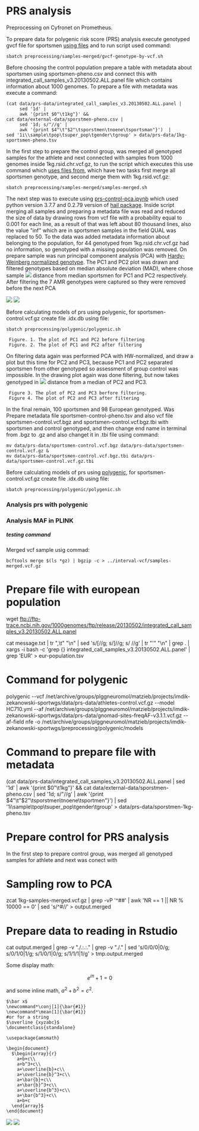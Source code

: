 # PRS analysis
Preprocessing on Cyfronet on Prometheus.

To prepare data for polygenic risk score (PRS) analysis execute genotyped gvcf file for sportsmen [using files](https://github.com/ippas/imdik-zekanowski-sportwgs/tree/master/preprocessing) and to run script used command:

```
sbatch preprocessing/samples-merged/gvcf-genotype-by-vcf.sh
```

Before choosing the control population prepare a table with metadata about sportsmen using sportsmen-pheno.csv and connect this with integrated_call_samples_v3.20130502.ALL.panel file which contains information about 1000 genomes. To prepare a file with metadata was execute a command:

```
(cat data/prs-data/integrated_call_samples_v3.20130502.ALL.panel | 
     sed '1d' | 
     awk '{print $0"\t1kg"}' && 
cat data/external-data/sporstmen-pheno.csv | 
     sed '1d; s/"//g' | 
     awk '{print $4"\t"$2"\tsporstmen\tnoene\tsportsman"}')  | 
sed '1i\\sample\tpop\tsuper_pop\tgender\tgroup' > data/prs-data/1kg-sportsmen-pheno.tsv

```
In the first step to prepare the control group, was merged all genotyped samples for the athlete and next connected with samples from 1000 genomes inside 1kg.rsid.chr.vcf.gz, to run the script which executes this use command which [uses files from](https://github.com/ippas/imdik-zekanowski-sportwgs/tree/master/preprocessing), which have two tasks first merge all sportsmen genotype, and second merge them with 1kg.rsid.vcf.gz:

```
sbatch preprocessing/samples-merged/samples-merged.sh
```

The next step was to execute using [prs-control-pca.ipynb]() which used python version 3.7.7 and 0.2.79 version of [hail package](https://hail.is/). Inside script merging all samples and preparing a metadata file was read and reduced the size of data by drawing rows from vcf file with a probability equal to 0.001 for each line, as a result of that was left about 80 thousand lines, also the value "inf" which are in sportsmen samples in the field QUAL was replaced to 50. To the data was added metadata information about belonging to the population, for 44 genotyped from 1kg.rsid.chr.vcf.gz had no information, so genotyped with a missing population was removed. On prepare sample was run principal component analysis (PCA) with  [Hardy-Weinberg normalized genotype](https://hail.is/docs/0.2/methods/genetics.html#hail.methods.hwe_normalized_pca). The PC1 and PC2 plot was drawn and filtered genotypes based on median absolute deviation (MAD), where chose sample <img src="https://render.githubusercontent.com/render/math?math=\pm6MAD"> distance from median sportsmen for PC1 and PC2 respectively. After filtering the 7 AMR genotypes were captured so they were removed before the next PCA

 <img src="https://latex.codecogs.com/svg.latex?\Large&space;MAD=median(|X_{i}-\tilde{X}|)">
 <img src="https://render.githubusercontent.com/render/math?math=\tilde{X}=median(X)">

Before calculating models of prs using polygenic, for sportsmen-control.vcf.gz create file .idx.db using file:

```
sbatch preprocessing/polygenic/polygenic.sh
```

     Figure. 1. The plot of PC1 and PC2 before filtering
     Figure. 2. The plot of PC1 and PC2 after filtering

On filtering data again was performed PCA with HW-normalized, and draw a plot but this time for PC2 and PC3, because PC1 and PC2 separated sportsmen from other genotyped so assessment of group control was impossible. In the drawing plot again was done filtering, but now takes genotyped in <img src="https://render.githubusercontent.com/render/math?math=\pm5MAD"> distance from a median of PC2 and PC3.

     Figure 3. The plot of PC2 and PC3 berfore filtering.
     Figure 4. The plot of PC2 and PC3 after filtering

In the final remain, 100 sportsmen and 98 European genotyped. Was Prepare metadata file sportsmen-control-pheno.tsv and also vcf file sportsmen-control.vcf.bgz and sportsmen-control.vcf.bgz.tbi with sportsmen and control genotyped, and then change end name in terminal from .bgz to .gz and also changet it in .tbi file using command:

```
mv data/prs-data/sportsmen-control.vcf.bgz data/prs-data/sportsmen-control.vcf.gz &
mv data/prs-data/sportsmen-control.vcf.bgz.tbi data/prs-data/sportsmen-control.vcf.gz.tbi 
```

Before calculating models of prs using [polygenic](https://github.com/intelliseq/polygenic), for sportsmen-control.vcf.gz create file .idx.db using file:

```
sbatch preprocessing/polygenic/polygenic.sh
```

### Analysis prs with polygenic


### Analysis MAF in PLINK


##### testing command
Merged vcf sample usig commad:
```
bcftools merge $(ls *gz) | bgzip -c > ../interval-vcf/samples-merged.vcf.gz
```


# Prepare file with european population
wget ftp://ftp-trace.ncbi.nih.gov/1000genomes/ftp/release/20130502/integrated_call_samples_v3.20130502.ALL.panel

cat message.txt | tr ",\t" "\n"  | sed 's/\[//g; s/\]//g; s/ //g' | tr "'" "\n" | grep . | xargs -i bash -c 'grep {} integrated_call_samples_v3.20130502.ALL.panel' | grep 'EUR' > eur-population.tsv

# Command for polygenic
polygenic --vcf /net/archive/groups/plggneuromol/matzieb/projects/imdik-zekanowski-sportwgs/data/prs-data/athletes-control.vcf.gz --model HC710.yml --af /net/archive/groups/plggneuromol/matzieb/projects/imdik-zekanowski-sportwgs/data/prs-data/gnomad-sites-freqAF-v3.1.1.vcf.gz --af-field nfe -o /net/archive/groups/plggneuromol/matzieb/projects/imdik-zekanowski-sportwgs/preprocessing/polygenic/models

# Command to prepare file with metadata
(cat data/prs-data/integrated_call_samples_v3.20130502.ALL.panel | sed '1d' |  awk '{print $0"\t1kg"}' && cat data/external-data/sporstmen-pheno.csv | sed '1d; s/"//g' | awk '{print $4"\t"$2"\tsporstmen\tnoene\tsportmen"}')  | sed '1i\\sample\tpop\tsuper_pop\tgender\tgroup' > data/prs-data/sporstmen-1kg-pheno.tsv



# Prepare control for PRS analysis
In the first step to prepare control group, was merged all genotyped samples for athlete and next was conect with 
# Sampling row to PCA
zcat 1kg-samples-merged.vcf.gz | grep -vP '^##' | awk 'NR == 1 || NR % 10000 == 0' | sed 's/^#//' > output.merged

# Prepare data to reading in Rstudio

cat output.merged | grep -v "\./\.\:\.\:\." | grep -v "\./\." | sed 's/0\/0/0|0/g; s/0\/1/0|1/g; s/1\/0/1|0/g; s/1\/1/1|1/g' > tmp.output.merged

Some display math:
```math
e^{i\pi} + 1 = 0
```
and some inline math, $`a^2 + b^2 = c^2`$.
```
$\bar x$   
\newcommand*\conj[1]{\bar{#1}}
\newcommand*\mean[1]{\bar{#1}}
#or for a string   
$\overline {xyzabc}$   
\documentclass{standalone}

\usepackage{amsmath}

\begin{document}
  $\begin{array}{r}
    a+b+c\\
    a+b^3+c\\
    a+\overline{b}+c\\
    a+\overline{b}^3+c\\
    a+\bar{b}+c\\
    a+\bar{b}^3+c\\
    a+\overline{b^3}+c\\
    a+\bar{b^3}+c\\
    a+b+c
  \end{array}$
\end{document}
```

<img src="https://render.githubusercontent.com/render/math?math=\tilde X">
<img src="https://render.githubusercontent.com/render/math?math=\pm ">
